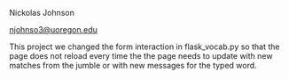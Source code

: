 Nickolas Johnson

njohnso3@uoregon.edu

This project we changed the form interaction in flask_vocab.py so that the page does not reload every time the the page needs to update with new matches from the jumble or with new messages for the typed word.
